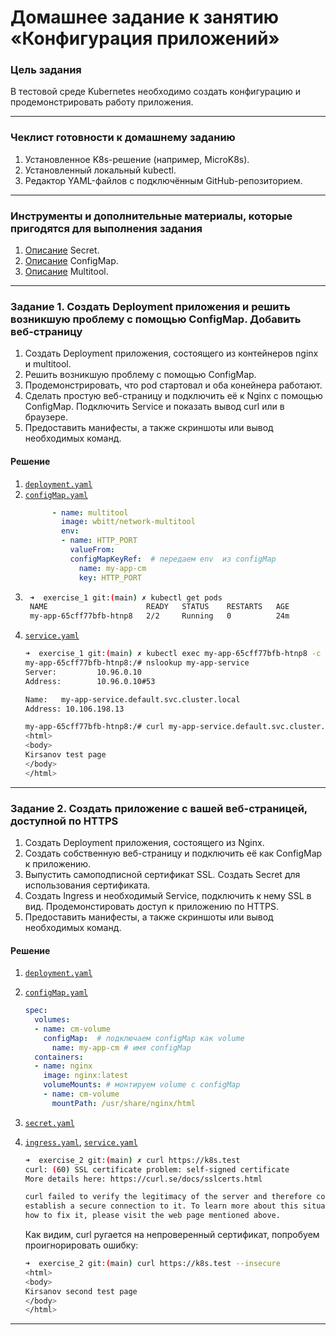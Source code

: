 # Домашнее задание к занятию «Конфигурация приложений»

### Цель задания

В тестовой среде Kubernetes необходимо создать конфигурацию и продемонстрировать работу приложения.

------

### Чеклист готовности к домашнему заданию

1. Установленное K8s-решение (например, MicroK8s).
2. Установленный локальный kubectl.
3. Редактор YAML-файлов с подключённым GitHub-репозиторием.

------

### Инструменты и дополнительные материалы, которые пригодятся для выполнения задания

1. [Описание](https://kubernetes.io/docs/concepts/configuration/secret/) Secret.
2. [Описание](https://kubernetes.io/docs/concepts/configuration/configmap/) ConfigMap.
3. [Описание](https://github.com/wbitt/Network-MultiTool) Multitool.

------

### Задание 1. Создать Deployment приложения и решить возникшую проблему с помощью ConfigMap. Добавить веб-страницу

1. Создать Deployment приложения, состоящего из контейнеров nginx и multitool.
2. Решить возникшую проблему с помощью ConfigMap.
3. Продемонстрировать, что pod стартовал и оба конейнера работают.
4. Сделать простую веб-страницу и подключить её к Nginx с помощью ConfigMap. Подключить Service и показать вывод curl или в браузере.
5. Предоставить манифесты, а также скриншоты или вывод необходимых команд.


#### Решение

1. [`deployment.yaml`](./exercise_1/deployment.yaml)
2. [`configMap.yaml`](./exercise_1/configMap.yaml)
    ``` yaml
          - name: multitool
            image: wbitt/network-multitool
            env:
            - name: HTTP_PORT
              valueFrom:
              configMapKeyRef:  # передаем env  из configMap
                name: my-app-cm
                key: HTTP_PORT
    ```
3. ``` sh
    ➜  exercise_1 git:(main) ✗ kubectl get pods
    NAME                      READY   STATUS    RESTARTS   AGE
    my-app-65cff77bfb-htnp8   2/2     Running   0          24m
    ```
4. [`service.yaml`](./exercise_1/service.yaml)
    ``` sh
    ➜  exercise_1 git:(main) ✗ kubectl exec my-app-65cff77bfb-htnp8 -c multitool -ti -- bash     
    my-app-65cff77bfb-htnp8:/# nslookup my-app-service
    Server:         10.96.0.10
    Address:        10.96.0.10#53

    Name:   my-app-service.default.svc.cluster.local
    Address: 10.106.198.13

    my-app-65cff77bfb-htnp8:/# curl my-app-service.default.svc.cluster.local
    <html>
    <body>
    Kirsanov test page
    </body>
    </html>
    ```

------

### Задание 2. Создать приложение с вашей веб-страницей, доступной по HTTPS 

1. Создать Deployment приложения, состоящего из Nginx.
2. Создать собственную веб-страницу и подключить её как ConfigMap к приложению.
3. Выпустить самоподписной сертификат SSL. Создать Secret для использования сертификата.
4. Создать Ingress и необходимый Service, подключить к нему SSL в вид. Продемонстировать доступ к приложению по HTTPS. 
4. Предоставить манифесты, а также скриншоты или вывод необходимых команд.

#### Решение

1. [`deployment.yaml`](./exercise_2/deployment.yaml)
2. [`configMap.yaml`](./exercise_2/configMap.yaml)
    ``` yaml
    spec:
      volumes:
      - name: cm-volume   
        configMap:  # подключаем configMap как volume
          name: my-app-cm # имя configMap
      containers:
      - name: nginx
        image: nginx:latest
        volumeMounts: # монтируем volume с configMap
        - name: cm-volume
          mountPath: /usr/share/nginx/html
    ```
3. [`secret.yaml`](./exercise_2/secret.yaml)
4. [`ingress.yaml`](./exercise_2/ingress.yaml), [`service.yaml`](./exercise_2/service.yaml)

    ``` sh
    ➜  exercise_2 git:(main) ✗ curl https://k8s.test
    curl: (60) SSL certificate problem: self-signed certificate
    More details here: https://curl.se/docs/sslcerts.html

    curl failed to verify the legitimacy of the server and therefore could not
    establish a secure connection to it. To learn more about this situation and
    how to fix it, please visit the web page mentioned above.
    ```

    Как видим, curl ругается на непроверенный сертификат, попробуем проигнорировать ошибку:

    ``` sh
    ➜  exercise_2 git:(main) curl https://k8s.test --insecure
    <html>
    <body>
    Kirsanov second test page
    </body>
    </html>
    ```
------
